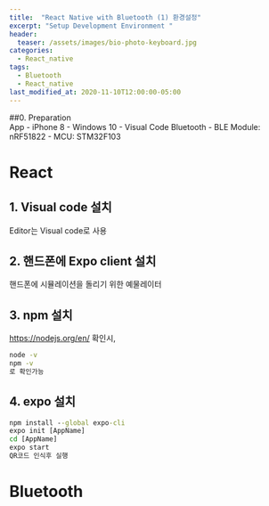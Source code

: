 ```yaml
---
title:  "React Native with Bluetooth (1) 환경설정"
excerpt: "Setup Development Environment "
header:
  teaser: /assets/images/bio-photo-keyboard.jpg
categories:
  - React_native
tags:
  - Bluetooth
  - React_native
last_modified_at: 2020-11-10T12:00:00-05:00
---
```

##0. Preparation   
App 
\- iPhone 8
\- Windows 10
\- Visual Code
Bluetooth
\- BLE Module: nRF51822
\- MCU: STM32F103

# React
## 1. Visual code 설치
Editor는 Visual code로 사용
## 2. 핸드폰에 Expo client 설치
핸드폰에 시뮬레이션을 돌리기 위한 예물레이터 
## 3. npm 설치
https://nodejs.org/en/
확인시,
```cmd
node -v 
npm -v
로 확인가능
```
## 4. expo 설치
```cmd
npm install --global expo-cli
expo init [AppName]
cd [AppName]
expo start
QR코드 인식후 실행
```

# Bluetooth

<!--stackedit_data:
eyJoaXN0b3J5IjpbLTEwMDA1MjE1OSw0OTQ3MTAwMDldfQ==
-->